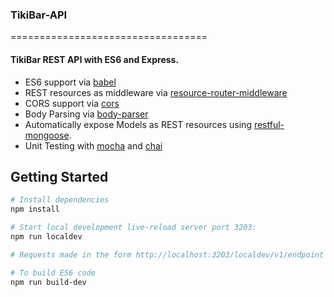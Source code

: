 ### TikiBar-API
==================================


#### TikiBar REST API with ES6 and Express.
- ES6 support via [babel](https://babeljs.io)
- REST resources as middleware via [resource-router-middleware](https://github.com/developit/resource-router-middleware)
- CORS support via [cors](https://github.com/troygoode/node-cors)
- Body Parsing via [body-parser](https://github.com/expressjs/body-parser)
- Automatically expose Models as REST resources using [restful-mongoose](https://git.io/restful-mongoose).
- Unit Testing with [mocha](https://github.com/mochajs/mocha) and [chai](https://github.com/chaijs/chail)

Getting Started
---------------

```sh
# Install dependencies
npm install

# Start local development live-reload server port 3203:
npm run localdev

# Requests made in the form http://localhost:3203/localdev/v1/endpoint

# To build ES6 code
npm run build-dev

```

